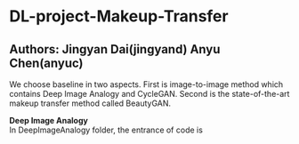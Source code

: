 # DL-project-Makeup-Transfer
## Authors: Jingyan Dai(jingyand) Anyu Chen(anyuc)

We choose baseline in two aspects. First is image-to-image method which contains Deep Image Analogy and CycleGAN. Second is the state-of-the-art makeup transfer method called BeautyGAN.

**Deep Image Analogy**<br/>
In DeepImageAnalogy folder, the entrance of code is 
